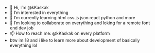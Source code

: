 - 👋 Hi, I’m @kKaskak
- 👀 I’m interested in everything
- 🌱 I’m currently learning html css js json react python and more
- 💞️ I’m looking to collaborate on everything and loking for a remote font end dev job 
- 📫 How to reach me: @kKaskak on every platform 
- btw im 18 and i like to learn more about development of basically everything lol

<!---
kKaskak/kKaskak is a ✨ special ✨ repository because its `README.md` (this file) appears on your GitHub profile.
You can click the Preview link to take a look at your changes.
--->
